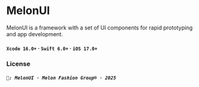 # MelonUI

MelonUI is a framework with a set of UI components for rapid prototyping and app development.

#### `Xcode 16.0+` · `Swift 6.0+` · `iOS 17.0+`

### License

##### `📃: MelonUI · Melon Fashion Group® · 2025`
